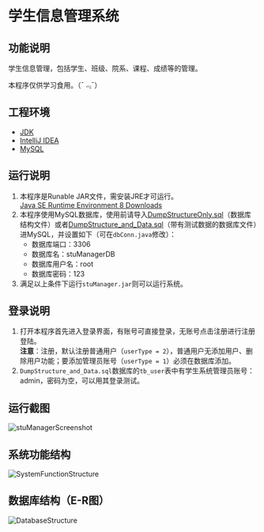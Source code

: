# 学生信息管理系统

## 功能说明

学生信息管理，包括学生、班级、院系、课程、成绩等的管理。

本程序仅供学习食用。（¯﹃¯）

## 工程环境

* [JDK](http://www.oracle.com/technetwork/java/javase/downloads/jdk8-downloads-2133151.html)
* [IntelliJ IDEA](https://www.jetbrains.com/idea/)
* [MySQL](https://www.mysql.com/downloads/)

## 运行说明

1. 本程序是Runable JAR文件，需安装JRE才可运行。  
[Java SE Runtime Environment 8 Downloads](http://www.oracle.com/technetwork/java/javase/downloads/jre8-downloads-2133155.html)
2. 本程序使用MySQL数据库，使用前请导入[DumpStructureOnly.sql](database/DumpStructureOnly.sql)（数据库结构文件）或者[DumpStructure_and_Data.sql](database/DumpStructure_and_Data.sql)（带有测试数据的数据库文件）进MySQL，并设置如下（可在`dbConn.java`修改）：
    * 数据库端口：3306
    * 数据库名：stuManagerDB
    * 数据库用户名：root
    * 数据库密码：123
3. 满足以上条件下运行`stuManager.jar`则可以运行系统。

## 登录说明

1. 打开本程序首先进入登录界面，有账号可直接登录，无账号点击注册进行注册登陆。  
**注意**：注册，默认注册普通用户（`userType = 2`），普通用户无添加用户、删除用户功能；要添加管理员账号（`userType = 1`）必须在数据库添加。
2. `DumpStructure_and_Data.sql`数据库的`tb_user`表中有学生系统管理员账号：admin，密码为空，可以用其登录测试。

## 运行截图

![stuManagerScreenshot](http://ojlsgreog.bkt.clouddn.com/stuManageScreenshot.jpg)

## 系统功能结构

![SystemFunctionStructure](http://ojlsgreog.bkt.clouddn.com/SystemFunctionStructure.jpg)

## 数据库结构（E-R图）

![DatabaseStructure](http://ojlsgreog.bkt.clouddn.com/DatabaseERDiagram.png)
